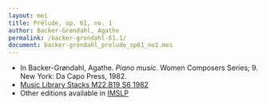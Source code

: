 ```yaml
---
layout: mei
title: Prélude, op. 61, no. 1
author: Backer-Grøndahl, Agathe
permalink: /backer-grondahl-61.1/
document: backer-grondahl_prelude_op61_no1.mei
---
```


- In Backer-Grøndahl, Agathe. *Piano music.* Women Composers Series; 9. New York: Da Capo Press, 1982.
- <a href="https://tufts-primo.hosted.exlibrisgroup.com/permalink/f/14dinuo/01TUN_ALMA2185674780003851" target="_blank">Music Library Stacks M22.B19 S6 1982</a>
- Other editions available in <a href="https://imslp.org/wiki/Pr%C3%A9lude_et_Grand_Menuet%2C_Op.61_(Backer-Gr%C3%B8ndahl%2C_Agathe))" target="_blank">IMSLP</a>
